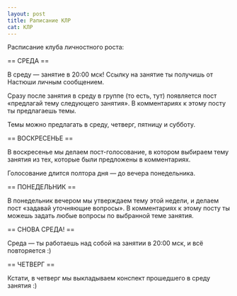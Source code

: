 ```yaml
---
layout: post
title: Раписание КЛР
cat: КЛР
---
```


Расписание клуба личностного роста:

== СРЕДА ==

В среду — занятие в 20:00 мск! Ссылку на занятие ты получишь от Настюши личным сообщением.

Сразу после занятия в среду в группе (то есть, тут) появляется пост «предлагай тему следующего занятия». В комментариях к этому посту ты предлагаешь темы.

Темы можно предлагать в среду, четверг, пятницу и субботу.

== ВОСКРЕСЕНЬЕ ==

В воскресенье мы делаем пост-голосование, в котором выбираем тему занятия из тех, которые были предложены в комментариях.

Голосование длится полтора дня — до вечера понедельника.

== ПОНЕДЕЛЬНИК ==

В понедельник вечером мы утверждаем тему этой недели, и делаем пост «задавай уточняющие вопросы». В комментариях к этому посту ты можешь задать любые вопросы по выбранной теме занятия.

== СНОВА СРЕДА! ==

Среда — ты работаешь над собой на занятии в 20:00 мск, и всё повторяется :)

== ЧЕТВЕРГ ==

Кстати, в четверг мы выкладываем конспект прошедшего в среду занятия :)